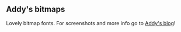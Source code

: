 ## Addy's bitmaps

Lovely bitmap fonts. For screenshots and more info go to [Addy's blog](https://addy-dclxvi.github.io/post/bitmap-fonts/ "Addy's blog")!
